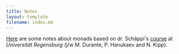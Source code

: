 ```yaml
---
title: Notes
layout: template
filename: index.md
--- 
```


﻿<a href="stuff/monads.pdf">Here</a> are some notes about monads based on dr. Schäppi's <a href="https://www-app.uni-regensburg.de/Fakultaeten/MAT/Hellus/KVV_2/abruflink.php?id=623">course</a> at <i>Universität Regensburg</i> (j/w M. Durante, P. Hanukaev and N. Kipp).
